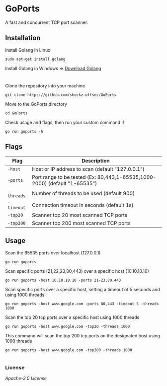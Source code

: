 # GoPorts

A fast and concurrent TCP port scanner.


## Installation

Install Golang in Linux

    sudo apt-get install golang

Install Golang in Windows  => [Download Golang](https://golang.org/dl/)

#

Clone the repository into your machine

    git clone https://github.com/shockz-offsec/GoPorts

Move to the GoPorts directory

    cd GoPorts

Check usage and flags, then run your custom command !!

    go run goports -h


## Flags

| Flag | Description |
|-----|---|
| `-host` | Host or IP address to scan (default "127.0.0.1") |
| `-ports` | Port range to be tested (Ex: 80,443,1-65535,1000-2000) (default "1-65535")  |
| `-threads` | Number of threads to be used (default 900)  |
| `-timeout` | Connection timeout in seconds (default 1s)  |
| `-top20`   | Scanner top 20 most scanned TCP ports  |
| `-top200`  | Scanner top 200 most scanned TCP ports  |


## Usage

Scan the 65535 ports over localhost (127.0.0.1)

    go run goports

Scan specific ports (21,22,23,80,443) over a specific host (10.10.10.10)

    go run goports -host 10.10.10.10 -ports 21-23,80,443

Scan specific ports over a specific host, setting a timeout of 5 seconds and using 1000 threads

    go run goports -host www.google.com -ports 80,443 -timeout 5 -threads 1000

Scan the top 20 tcp ports over a specific host using 1000 threads

    go run goports -host www.google.com -top20 -threads 1000

This command will scan the top 200 tcp ports on the designated host using 1000 threads

    go run goports -host www.google.com -top200 -threads 1000

#

### License

*Apache-2.0 License*
